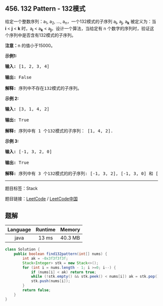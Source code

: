 ## 456. 132 Pattern - 132模式

<!--If you want to use the English description, use `question.content` instead-->

<p>给定一个整数序列：a<sub>1</sub>, a<sub>2</sub>, ..., a<sub>n</sub>，一个132模式的子序列&nbsp;a<sub><strong>i</strong></sub>, a<sub><strong>j</strong></sub>, a<sub><strong>k</strong></sub>&nbsp;被定义为：当 <strong>i</strong> &lt; <strong>j</strong> &lt; <strong>k</strong> 时，a<sub><strong>i</strong></sub> &lt; a<sub><strong>k</strong></sub> &lt; a<sub><strong>j</strong></sub>。设计一个算法，当给定有&nbsp;n 个数字的序列时，验证这个序列中是否含有132模式的子序列。</p>

<p><strong>注意：</strong>n 的值小于15000。</p>

<p><strong>示例1:</strong></p>

<pre>
<strong>输入:</strong> [1, 2, 3, 4]

<strong>输出:</strong> False

<strong>解释:</strong> 序列中不存在132模式的子序列。
</pre>

<p><strong>示例 2:</strong></p>

<pre>
<strong>输入:</strong> [3, 1, 4, 2]

<strong>输出:</strong> True

<strong>解释:</strong> 序列中有 1 个132模式的子序列： [1, 4, 2].
</pre>

<p><strong>示例 3:</strong></p>

<pre>
<strong>输入:</strong> [-1, 3, 2, 0]

<strong>输出:</strong> True

<strong>解释:</strong> 序列中有 3 个132模式的的子序列: [-1, 3, 2], [-1, 3, 0] 和 [-1, 2, 0].
</pre>



-----

题目标签：Stack

题目链接：[LeetCode](https://leetcode.com/problems/132-pattern/description/)  /  [LeetCode中国](https://leetcode-cn.com/problems/132-pattern/description/)

## 题解



| Language | Runtime | Memory |
|:---:|:---:|:---:|
| java  | 13  ms | 40.3 MB |

```java
class Solution {
    public boolean find132pattern(int[] nums) {
        int ak = -0x3f3f3f3f;
        Stack<Integer> stk = new Stack<>();
        for (int i = nums.length - 1; i >=0; i--) {
            if (nums[i] < ak) return true;
            while (!stk.empty() && stk.peek() < nums[i]) ak = stk.pop();
            stk.push(nums[i]);
        }
        return false;
    }
}
```
